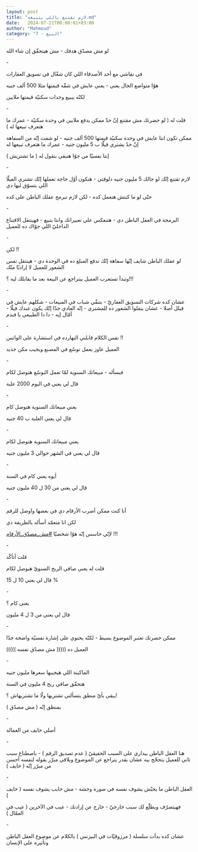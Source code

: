 ```yaml
---
layout: post
title: "لازم تقتنع باللي بتبيعه.md"
date:   2024-07-21T00:00:01+03:00
author: "Mahmoud"
category: "7 - البيع"
---
```

لو مش مصدّق هدفك - مش هيتحقّق إن شاء الله

\-

في نقاشي مع أحد الأصدقاء اللي كان شغّال في تسويق
العقارات

هوّا متواضع الحال يعني - يعني عايش في شقّة قيمتها مثلا 500
ألف جنيه

لكنّه بيبيع وحدات سكنيّة قيمتها ملايين

\-

قلت له ( لو حضرتك مش مقتنع إنّ حدّ ممكن يدفع ملايين في
وحدة سكنيّة - عمرك ما هتعرف تبيعها له )

ممكن تكون انتا عايش في وحدة سكنيّة قيمتها 500 ألف جنيه -
لو شفت إنّه من السفاهة إنّ حدّ يشتري فيلّا ب 5 مليون جنيه - عمرك ما هتعرف
تبيعها له

إنتا نفسيّا من جوّا هتبقى بتقول له ( ما تشتريش )

\-

لازم تقتنع إنّك لو جالك 5 مليون جنيه دلوقتي - هتكون أوّل
حاجة تعملها إنّك تشتري الفيلّا اللي بتسوّق ليها دي

حتّى لو ما كنتش هتعمل كده - لكن لازم تبرمج عقلك الباطن
على كده

\-

البرمجة في العقل الباطن دي - هتنعكس على تعبيراتك وانتا
بتبيع - فهينتقل الاقتناع الداخليّ اللي جوّاك ده للعميل

\-

لكن !!

لو عقلك الباطن شايف إنّها سفاهة إنّك تدفع المبلغ ده في
الوحدة دي - هينتقل نفس الشعور للعميل لا إراديّا منّك

وتبدأ تستغرب العميل بيتراجع عن البيعة بعد ما يقابلك ليه
؟!!!

\-

عشان كده شركات التسويق العقاريّ - بتنقّي شباب في
المبيعات - شكلهم عايش في فيلل أصلا - عشان ينقلوا الشعور ده للمشتري - إنّه
العادي جدّا إنّك يكون عندك فيلّا - أمّال إيه - دا دا الطبيعي يا فندم

\-

نفس الكلام قابلني النهارده في استشارة على الواتس
!!

العميل عاوز يعمل توسّع في المصنع ويجيب مكن جديد

\-

فبسأله - مبيعاتك السنوية لمّا تعمل التوسّع هتوصل
لكام

قال لي يعني في اليوم 2000 علبة

\-

يعني مبيعاتك السنوية هتوصل كام

قال لي يعني العلبة ب 40 جنيه

\-

يعني مبيعاتك السنوية هتوصل لكام

قال لي يعني في الشهر حوالي 3 مليون جنيه

\-

أيوه يعني كام في السنة

قال لي يعني من 30 ل 40 مليون جنيه

\-

أنا كنت ممكن أضرب الأرقام دي في بعضها واوصل للرقم

لكن انا متعمّد أسأله بالطريقة دي

لإنّي حاسس إنّه هوّا شخصيّا
[<u>\#مش_مصدّق_الأرقام</u>](https://www.facebook.com/hashtag/%D9%85%D8%B4_%D9%85%D8%B5%D8%AF%D9%91%D9%82_%D8%A7%D9%84%D8%A3%D8%B1%D9%82%D8%A7%D9%85?__eep__=6&__cft__%5b0%5d=AZVf8rKM7W1sgsApGXOJWf0YGUaODcYamAYMJo-VDUDq4_181pF_7TNMMxYGipoLSM0Hyd_XcZbR_slJE0uK16ve-0EMlWHNZfCC-C-ISpoWr07FToE3-o-ry3NpFP7sl-scSlHbrimUjV7Epfs6HdbfoGG9UaYfBJUlMXvNX2jiQK1AUi4Onp_Ep0qWPPXLfMA&__tn__=*NK-R)
!!!

\-

قلت أتأكّد

قلت له يعني صافي الربح السنويّ هيوصل لكام

قال لي يعني 10 ل 15 %

\-

يعني كام ؟

قال لي يعني من 3 ل 4 مليون

\-

ممكن حضرتك تعتبر الموضوع بسيط - لكنّه يحتوي على إشارة
نفسيّة واضحة جدّا

العميل ده ((((( مش مصدّق نفسه )))))

\-

الماكينة اللي هيجيبها سعرها مليون جنيه

هتحقّق صافي ربح 4 مليون في السنة

يبقى بأيّ منطق بتسألني تشتريها ولّا ما تشتريهاش ؟!

بمنطق إنّه ( مش مصدّق )

\-

أصلي خايف من العمالة

\-

هنا العقل الباطن بيداري على السبب الحقيقيّ ( عدم تصديق
الرقم ) - باصطناع سبب تاني للعميل يتحجّج بيه عشان يقدر يتراجع عن الموضوع
ويلاقي مبرّر يقوله لنفسه أحسن من مبرّر إنّه ( خايف )

\-

العقل الباطن ما يحبّش يشوف نفسه في صورة وحشة - مش حابب
يشوف نفسه ( خايف )

فهيتصرّف ويطلّع لك سبب خارجيّ - خارج عن إرادتك - عيب في
الآخرين ( عيب في العمّال )

\-

عشان كده بدأت سلسلة ( مرزوقيّات في البيزنس ) بالكلام عن
موضوع العقل الباطن وتأثيره على الإنسان
